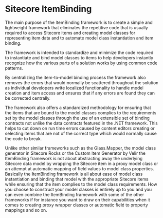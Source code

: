 Sitecore ItemBinding
====================

The main purpose of the ItemBinding framework is to create a simple and lightweight framework that eliminates the repetitive code that is usually required to access Sitecore items and creating model classes for representing item data and to automate model class instantiation and item binding.

The framework is intended to standardize and minimize the code required to instantiate and bind model classes to items to help developers instantly recognize how the various parts of a solution works by using common code patterns.

By centralizing the item-to-model binding process the framework also removes the errors that would normally be scattered throughout the solution as individual developers write localized functionality to handle model creation and item access and ensures that if any errors are found they can be corrected centrally.

The framework also offers a standardized methodology for ensuring that the items that are bound to the model classes complies to the requirements set by the model classes through the use of an extensible set of binding contracts not unlike the data contracts featured in the .NET framework. This helps to cut down on run time errors caused by content editors creating or selecting items that are not of the correct type which would normally cause the code to break.

Unlike other similar frameworks such as the Glass.Mapper, the model class generator in Sitecore Rocks or the Custom Item Generator by Velir the ItemBinding framework is not about abstracting away the underlying Sitecore data model by wrapping the Sitecore item in a proxy model class or an attempt at automatic mapping of field values to model class properties. Basically the ItemBinding framework is all about ease of model class instantiation and binding that model with the appropriate Sitecore items while ensuring that the item complies to the model class requirements. How you choose to construct your model classes is entirely up to you and you can even combine the ItemBinding framework with some of the other frameworks if for instance you want to draw on their capabilities when it comes to creating proxy wrapper classes or automatic field to property mappings and so on. 
